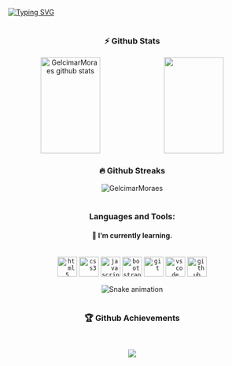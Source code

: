 [![Typing SVG](https://readme-typing-svg.herokuapp.com?font=Secular+One&size=35&pause=100000&color=00FE7B&center=true&vCenter=true&width=1000&lines=Hi+%2C+I'm+Gelcimar+Moraes)](https://git.io/typing-svg)

#

<h3 align="center">⚡ Github Stats</h3>
<div align="center">  
  <img width="49%" height="195px" src="https://github-readme-stats.vercel.app/api?username=GelcimarMoraes&show_icons=true&count_private=true&hide_border=true&title_color=00fe7b&icon_color=00fe7b&text_color=c9d1d9&bg_color=0d1117" alt="GelcimarMoraes github stats" /> 
  <img width="49%" height="195px" src="https://github-readme-stats.vercel.app/api/top-langs/?username=GelcimarMoraes&layout=compact&hide_border=true&title_color=00fe7b&text_color=00fe7b&bg_color=0d1117" />
</div>

 <h3 align="center">🔥 Github Streaks</h3>
<p align="center"><img src="https://github-readme-streak-stats.herokuapp.com/?user=GelcimarMoraes&theme=black-ice&hide_border=true&stroke=0000&background=0D1117&ring=00fe7b&fire=00fe7b&currStreakLabel=00fe7b" alt="GelcimarMoraes" /></p>

#

<h3 align="center">Languages and Tools:</h3>
<h4 align="center">🌱 I’m currently learning.</h4>
<div align="center" style="display: inline_block"></br>
    <code><img height="40" alt="html5" src="https://cdn.jsdelivr.net/gh/devicons/devicon/icons/html5/html5-original.svg"></code>
    <code><img height="40" alt="css3" src="https://cdn.jsdelivr.net/gh/devicons/devicon/icons/css3/css3-original.svg"></code>
    <code><img height="40" alt="javascript" src="https://cdn.jsdelivr.net/gh/devicons/devicon/icons/javascript/javascript-original.svg"></code>
    <code><img height="40" alt="bootstrap" src="https://cdn.jsdelivr.net/gh/devicons/devicon/icons/bootstrap/bootstrap-original-wordmark.svg"></code>
    <code><img height="40" alt="git" src="https://cdn.jsdelivr.net/gh/devicons/devicon/icons/git/git-original.svg"></code>
    <code><img height="40" alt="vscode" src="https://cdn.jsdelivr.net/gh/devicons/devicon/icons/vscode/vscode-original.svg"></code>
    <code><img height="40" alt="github" src="https://cdn.jsdelivr.net/gh/devicons/devicon/icons/github/github-original.svg"></code>
</div>

<div align="center">
 
![Snake animation](https://github.com/GelcimarMoraes/GelcimarMoraes/blob/output/github-contribution-grid-snake.svg)

</div>

#
<h3 align="center">🏆 Github Achievements</h3>
<br>
<p align="center">
  <img src="https://github-profile-trophy.vercel.app/?username=GelcimarMoraes&theme=tokyonight&row=2&no-bg=true&column=3&margin-w=15&margin-h=15" />
</p>
